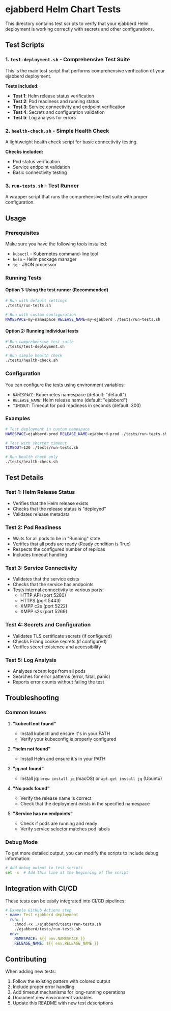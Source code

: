 # ejabberd Helm Chart Tests

This directory contains test scripts to verify that your ejabberd Helm deployment is working correctly with secrets and other configurations.

## Test Scripts

### 1. `test-deployment.sh` - Comprehensive Test Suite
This is the main test script that performs comprehensive verification of your ejabberd deployment.

**Tests included:**
- **Test 1**: Helm release status verification
- **Test 2**: Pod readiness and running status
- **Test 3**: Service connectivity and endpoint verification
- **Test 4**: Secrets and configuration validation
- **Test 5**: Log analysis for errors

### 2. `health-check.sh` - Simple Health Check
A lightweight health check script for basic connectivity testing.

**Checks included:**
- Pod status verification
- Service endpoint validation
- Basic connectivity testing

### 3. `run-tests.sh` - Test Runner
A wrapper script that runs the comprehensive test suite with proper configuration.

## Usage

### Prerequisites

Make sure you have the following tools installed:
- `kubectl` - Kubernetes command-line tool
- `helm` - Helm package manager
- `jq` - JSON processor

### Running Tests

#### Option 1: Using the test runner (Recommended)
```bash
# Run with default settings
./tests/run-tests.sh

# Run with custom configuration
NAMESPACE=my-namespace RELEASE_NAME=my-ejabberd ./tests/run-tests.sh
```

#### Option 2: Running individual tests
```bash
# Run comprehensive test suite
./tests/test-deployment.sh

# Run simple health check
./tests/health-check.sh
```

### Configuration

You can configure the tests using environment variables:

- `NAMESPACE`: Kubernetes namespace (default: "default")
- `RELEASE_NAME`: Helm release name (default: "ejabberd")
- `TIMEOUT`: Timeout for pod readiness in seconds (default: 300)

### Examples

```bash
# Test deployment in custom namespace
NAMESPACE=ejabberd-prod RELEASE_NAME=ejabberd-prod ./tests/run-tests.sh

# Test with shorter timeout
TIMEOUT=120 ./tests/run-tests.sh

# Run health check only
./tests/health-check.sh
```

## Test Details

### Test 1: Helm Release Status
- Verifies that the Helm release exists
- Checks that the release status is "deployed"
- Validates release metadata

### Test 2: Pod Readiness
- Waits for all pods to be in "Running" state
- Verifies that all pods are ready (Ready condition is True)
- Respects the configured number of replicas
- Includes timeout handling

### Test 3: Service Connectivity
- Validates that the service exists
- Checks that the service has endpoints
- Tests internal connectivity to various ports:
  - HTTP API (port 5280)
  - HTTPS (port 5443)
  - XMPP c2s (port 5222)
  - XMPP s2s (port 5269)

### Test 4: Secrets and Configuration
- Validates TLS certificate secrets (if configured)
- Checks Erlang cookie secrets (if configured)
- Verifies secret existence and accessibility

### Test 5: Log Analysis
- Analyzes recent logs from all pods
- Searches for error patterns (error, fatal, panic)
- Reports error counts without failing the test

## Troubleshooting

### Common Issues

1. **"kubectl not found"**
   - Install kubectl and ensure it's in your PATH
   - Verify your kubeconfig is properly configured

2. **"helm not found"**
   - Install Helm and ensure it's in your PATH

3. **"jq not found"**
   - Install jq: `brew install jq` (macOS) or `apt-get install jq` (Ubuntu)

4. **"No pods found"**
   - Verify the release name is correct
   - Check that the deployment exists in the specified namespace

5. **"Service has no endpoints"**
   - Check if pods are running and ready
   - Verify service selector matches pod labels

### Debug Mode

To get more detailed output, you can modify the scripts to include debug information:

```bash
# Add debug output to test scripts
set -x  # Add this line at the beginning of the script
```

## Integration with CI/CD

These tests can be easily integrated into CI/CD pipelines:

```yaml
# Example GitHub Actions step
- name: Test ejabberd deployment
  run: |
    chmod +x ./ejabberd/tests/run-tests.sh
    ./ejabberd/tests/run-tests.sh
  env:
    NAMESPACE: ${{ env.NAMESPACE }}
    RELEASE_NAME: ${{ env.RELEASE_NAME }}
```

## Contributing

When adding new tests:

1. Follow the existing pattern with colored output
2. Include proper error handling
3. Add timeout mechanisms for long-running operations
4. Document new environment variables
5. Update this README with new test descriptions 